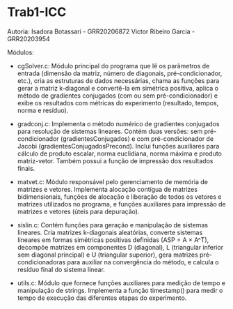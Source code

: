 # Trab1-ICC

Autoria:
Isadora Botassari - GRR20206872
Victor Ribeiro Garcia - GRR20203954

Módulos:
- cgSolver.c: Módulo principal do programa que lê os parâmetros de entrada (dimensão da matriz, número de diagonais, pré-condicionador, etc.), cria as estruturas de dados necessárias, chama as funções para gerar a matriz k-diagonal e convertê-la em simétrica positiva, aplica o método de gradientes conjugados (com ou sem pré-condicionador) e exibe os resultados com métricas do experimento (resultado, tempos, norma e resíduo).

- gradconj.c: Implementa o método numérico de gradientes conjugados para resolução de sistemas lineares. Contém duas versões: sem pré-condicionador (gradientesConjugados) e com pré-condicionador de Jacobi (gradientesConjugadosPrecond). Inclui funções auxiliares para cálculo de produto escalar, norma euclidiana, norma máxima e produto matriz-vetor. Também possui a função de impressão dos resultados finais.

- matvet.c: Módulo responsável pelo gerenciamento de memória de matrizes e vetores. Implementa alocação contígua de matrizes bidimensionais, funções de alocação e liberação de todos os vetores e matrizes utilizados no programa, e funções auxiliares para impressão de matrizes e vetores (úteis para depuração).

- sislin.c: Contém funções para geração e manipulação de sistemas lineares. Cria matrizes k-diagonais aleatórias, converte sistemas lineares em formas simétricas positivas definidas (ASP = A × A^T), decompõe matrizes em componentes D (diagonal), L (triangular inferior sem diagonal principal) e U (triangular superior), gera matrizes pré-condicionadoras para auxiliar na convergência do método, e calcula o resíduo final do sistema linear.

- utils.c: Módulo que fornece funções auxiliares para medição de tempo e manipulação de strings. Implementa a função timestamp() para medir o tempo de execução das diferentes etapas do experimento.